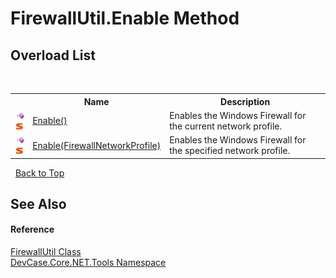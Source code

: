 # FirewallUtil.Enable Method 
 


## Overload List
&nbsp;<table><tr><th></th><th>Name</th><th>Description</th></tr><tr><td>![Public method](media/pubmethod.gif "Public method")![Static member](media/static.gif "Static member")</td><td><a href="M_DevCase_Core_NET_Tools_FirewallUtil_Enable">Enable()</a></td><td>
Enables the Windows Firewall for the current network profile.</td></tr><tr><td>![Public method](media/pubmethod.gif "Public method")![Static member](media/static.gif "Static member")</td><td><a href="M_DevCase_Core_NET_Tools_FirewallUtil_Enable_1">Enable(FirewallNetworkProfile)</a></td><td>
Enables the Windows Firewall for the specified network profile.</td></tr></table>&nbsp;
<a href="#firewallutil.enable-method">Back to Top</a>

## See Also


#### Reference
<a href="T_DevCase_Core_NET_Tools_FirewallUtil">FirewallUtil Class</a><br /><a href="N_DevCase_Core_NET_Tools">DevCase.Core.NET.Tools Namespace</a><br />